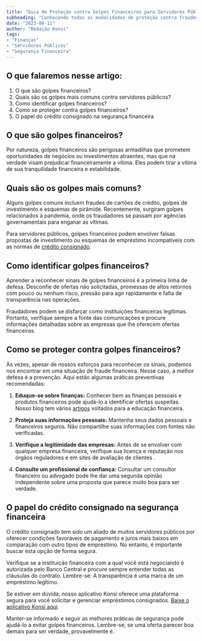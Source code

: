 ```yaml
---
title: "Guia de Proteção contra Golpes Financeiros para Servidores Públicos: Como Reconhecer e Evitar Fraudes"
subheading: "Conhecendo todas as modalidades de proteção contra fraudes para que você continue seguro."
date: "2023-08-11"
author: "Redação Konsi"
tags:
- "Finanças"
- "Servidores Públicos"
- "Segurança Financeira"
---
```


## O que falaremos nesse artigo:
1. O que são golpes financeiros?
2. Quais são os golpes mais comuns contra servidores públicos?
3. Como identificar golpes financeiros?
4. Como se proteger contra golpes financeiros?
5. O papel do crédito consignado na segurança financeira

## O que são golpes financeiros?
Por natureza, golpes financeiros são perigosas armadilhas que prometem oportunidades de negócios ou investimentos atraentes, mas que na verdade visam prejudicar financeiramente a vítima. Eles podem tirar a vítima de sua tranquilidade financeira e estabilidade.

## Quais são os golpes mais comuns?
Alguns golpes comuns incluem fraudes de cartões de crédito, golpes de investimento e esquemas de pirâmide. Recentemente, surgiram golpes relacionados à pandemia, onde os fraudadores se passam por agências governamentais para enganar as vítimas.

Para servidores públicos, golpes financeiros podem envolver falsas propostas de investimento ou esquemas de empréstimo incompatíveis com as normas de [crédito consignado](https://www.konsi.com.br/postagens/entendendo-a-margem-consignavel-como-planejar-seu-credito-consignado).

## Como identificar golpes financeiros?
Aprender a reconhecer sinais de golpes financeiros é a primeira linha de defesa. Desconfie de ofertas não solicitadas, promessas de altos retornos com pouco ou nenhum risco, pressão para agir rapidamente e falta de transparência nas operações.

Fraudadores podem se disfarçar como instituições financeiras legítimas. Portanto, verifique sempre a fonte das comunicações e procure informações detalhadas sobre as empresas que lhe oferecem ofertas financeiras.

## Como se proteger contra golpes financeiros?
Às vezes, apesar de nossos esforços para reconhecer os sinais, podemos nos encontrar em uma situação de fraude financeira. Nesse caso, a melhor defesa é a prevenção. Aqui estão algumas práticas preventivas recomendadas:

1. **Eduque-se sobre finanças:** Conhecer bem as finanças pessoais e produtos financeiros pode ajudá-lo a identificar ofertas suspeitas. Nosso blog tem vários [artigos](https://konsi.com.br/postagens/a-importancia-da-educacao-financeira-para-servidores-publicos-e-como-implement-la-em-sua-vida) voltados para a educação financeira.

2. **Proteja suas informações pessoais:** Mantenha seus dados pessoais e financeiros seguros. Não compartilhe suas informações com fontes não verificadas.

3. **Verifique a legitimidade das empresas:** Antes de se envolver com qualquer empresa financeira, verifique sua licença e reputação nos órgãos reguladores e em sites de avaliação de clientes .

4. **Consulte um profissional de confiança:** Consultar um consultor financeiro ou advogado pode lhe dar uma segunda opinião independente sobre uma proposta que parece muito boa para ser verdade.

## O papel do crédito consignado na segurança financeira
O crédito consignado tem sido um aliado de muitos servidores públicos por oferecer condições favoráveis de pagamento e juros mais baixos em comparação com outro tipos de empréstimo. No entanto, é importante buscar esta opção de forma segura.

Verifique se a instituição financeira com a qual você está negociando é autorizada pelo Banco Central e procure sempre entender todas as cláusulas do contrato. Lembre-se: A transparência é uma marca de um empréstimo legítimo. 

Se estiver em dúvida, nosso aplicativo Konsi oferece uma plataforma segura para você solicitar e gerenciar empréstimos consignados. [Baixe o aplicativo Konsi aqui](https://www.konsi.com.br/download).

Manter-se informado e seguir as melhores práticas de segurança pode ajudá-lo a evitar golpes financeiros. Lembre-se, se uma oferta parecer boa demais para ser verdade, provavelmente é.